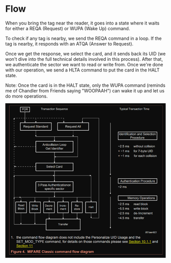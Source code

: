 # Flow

When you bring the tag near the reader, it goes into a state where it waits for either a REQA (Request) or WUPA (Wake Up) command.

To check if any tag is nearby, we send the REQA command in a loop. If the tag is nearby, it responds with an ATQA (Answer to Request). 

Once we get the response, we select the card, and it sends back its UID (we won't dive into the full technical details involved in this process). After that, we authenticate the sector we want to read or write from. Once we're done with our operation, we send a HLTA command to put the card in the HALT state.

Note: Once the card is in the HALT state, only the WUPA command (reminds me of Chandler from Friends saying "WOOPAAH") can wake it up and let us do more operations.

<a href="./images/mifare-flow.png"><img style="display: block; margin: auto;" alt="MIFARE Memory layout" src="./images/mifare-flow.png"/></a>
 